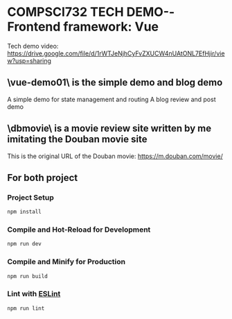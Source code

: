 # COMPSCI732 TECH DEMO--Frontend framework: Vue
Tech demo video: https://drive.google.com/file/d/1rWTJeNjhCyFvZXUCW4nUAtONL7EfHjir/view?usp=sharing

## \vue-demo01\ is the simple demo and blog demo 
A simple demo for state management and routing
A blog review and post demo

## \dbmovie\ is a movie review site written by me imitating the Douban movie site
This is the original URL of the Douban movie: https://m.douban.com/movie/

## For both project

### Project Setup

```sh
npm install
```

### Compile and Hot-Reload for Development

```sh
npm run dev
```

### Compile and Minify for Production

```sh
npm run build
```

### Lint with [ESLint](https://eslint.org/)

```sh
npm run lint
```
